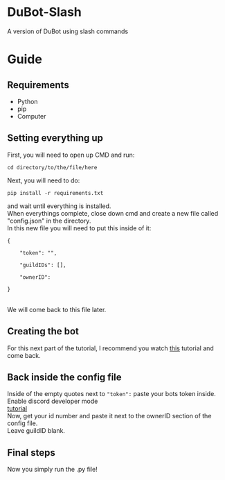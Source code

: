 # DuBot-Slash
 A version of DuBot using slash commands
 
<h1>Guide</h1>
<h2>Requirements</h2>
<ul>
  <li>Python</li>
  <li>pip</li>
  <li>Computer</li>
</ul>

<h2>Setting everything up</h2>
<p1>First, you will need to open up CMD and run:<br>
<code>
cd directory/to/the/file/here
 </code><br>
Next, you will need to do:<br>
 <code>
pip install -r requirements.txt
 </code><br>
and wait until everything is installed.<br>
When everythings complete, close down cmd and create a new file called "config.json" in the directory.<br>
In this new file you will need to put this inside of it:<br>
<code>
{<br>
    "token": "",<br>
    "guildIDs": [],<br>
    "ownerID": <br>
}<br>
</code>
<br>
We will come back to this file later.
</p1>

<h2>Creating the bot</h2>
<p1>
 For this next part of the tutorial, I recommend you watch <a href="https://www.youtube.com/watch?v=ibtXXoMxaho">this</a> tutorial and come back.<br>
 </p1>
 
 <h2>Back inside the config file</h2>
 <p1>
 Inside of the empty quotes next to <code>"token":</code> paste your bots token inside.<br>
 Enable discord developer mode<br>
 <a href="https://www.youtube.com/watch?v=13LeA6m9kU8">tutorial</a><br>
 Now, get your id number and paste it next to the ownerID section of the config file.<br>
 Leave guildID blank.
 </p1>
 <h2>Final steps</h2>
 <p1>
 Now you simply run the .py file!
</p1>
